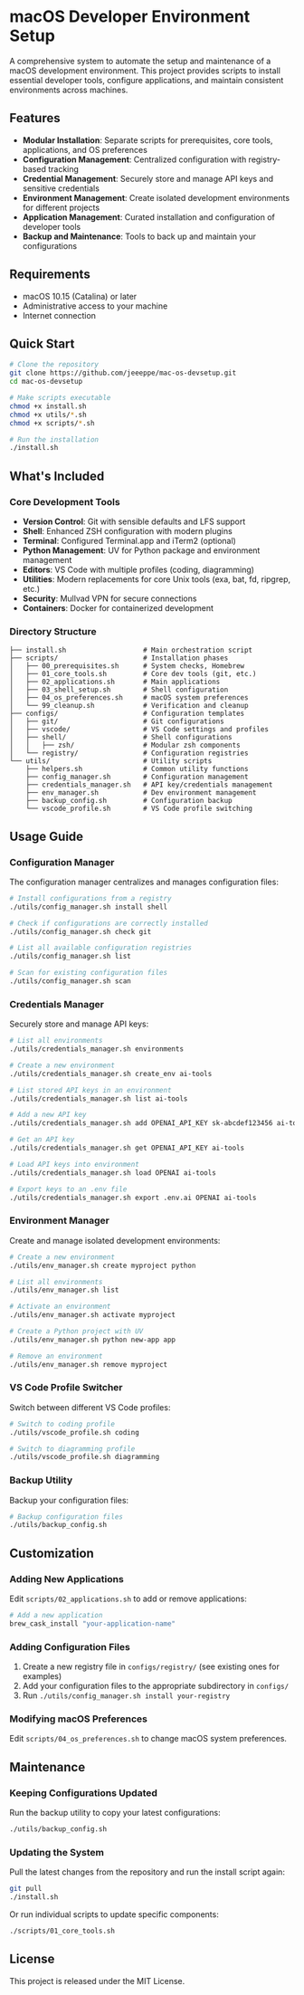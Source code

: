 # macOS Developer Environment Setup

A comprehensive system to automate the setup and maintenance of a macOS development environment. This project provides scripts to install essential developer tools, configure applications, and maintain consistent environments across machines.

## Features

- **Modular Installation**: Separate scripts for prerequisites, core tools, applications, and OS preferences
- **Configuration Management**: Centralized configuration with registry-based tracking
- **Credential Management**: Securely store and manage API keys and sensitive credentials
- **Environment Management**: Create isolated development environments for different projects
- **Application Management**: Curated installation and configuration of developer tools
- **Backup and Maintenance**: Tools to back up and maintain your configurations

## Requirements

- macOS 10.15 (Catalina) or later
- Administrative access to your machine
- Internet connection

## Quick Start

```bash
# Clone the repository
git clone https://github.com/jeeeppe/mac-os-devsetup.git
cd mac-os-devsetup

# Make scripts executable
chmod +x install.sh
chmod +x utils/*.sh
chmod +x scripts/*.sh

# Run the installation
./install.sh
```

## What's Included

### Core Development Tools

- **Version Control**: Git with sensible defaults and LFS support
- **Shell**: Enhanced ZSH configuration with modern plugins
- **Terminal**: Configured Terminal.app and iTerm2 (optional)
- **Python Management**: UV for Python package and environment management
- **Editors**: VS Code with multiple profiles (coding, diagramming)
- **Utilities**: Modern replacements for core Unix tools (exa, bat, fd, ripgrep, etc.)
- **Security**: Mullvad VPN for secure connections
- **Containers**: Docker for containerized development

### Directory Structure

```
├── install.sh                   # Main orchestration script
├── scripts/                     # Installation phases
│   ├── 00_prerequisites.sh      # System checks, Homebrew
│   ├── 01_core_tools.sh         # Core dev tools (git, etc.)
│   ├── 02_applications.sh       # Main applications
│   ├── 03_shell_setup.sh        # Shell configuration
│   ├── 04_os_preferences.sh     # macOS system preferences
│   └── 99_cleanup.sh            # Verification and cleanup
├── configs/                     # Configuration templates
│   ├── git/                     # Git configurations
│   ├── vscode/                  # VS Code settings and profiles
│   ├── shell/                   # Shell configurations
│   │   ├── zsh/                 # Modular zsh components
│   └── registry/                # Configuration registries
└── utils/                       # Utility scripts
    ├── helpers.sh               # Common utility functions
    ├── config_manager.sh        # Configuration management
    ├── credentials_manager.sh   # API key/credentials management
    ├── env_manager.sh           # Dev environment management
    ├── backup_config.sh         # Configuration backup
    └── vscode_profile.sh        # VS Code profile switching
```

## Usage Guide

### Configuration Manager

The configuration manager centralizes and manages configuration files:

```bash
# Install configurations from a registry
./utils/config_manager.sh install shell

# Check if configurations are correctly installed
./utils/config_manager.sh check git

# List all available configuration registries
./utils/config_manager.sh list

# Scan for existing configuration files
./utils/config_manager.sh scan
```

### Credentials Manager

Securely store and manage API keys:

```bash
# List all environments
./utils/credentials_manager.sh environments

# Create a new environment
./utils/credentials_manager.sh create_env ai-tools

# List stored API keys in an environment
./utils/credentials_manager.sh list ai-tools

# Add a new API key
./utils/credentials_manager.sh add OPENAI_API_KEY sk-abcdef123456 ai-tools

# Get an API key
./utils/credentials_manager.sh get OPENAI_API_KEY ai-tools

# Load API keys into environment
./utils/credentials_manager.sh load OPENAI ai-tools

# Export keys to an .env file
./utils/credentials_manager.sh export .env.ai OPENAI ai-tools
```

### Environment Manager

Create and manage isolated development environments:

```bash
# Create a new environment
./utils/env_manager.sh create myproject python

# List all environments
./utils/env_manager.sh list

# Activate an environment
./utils/env_manager.sh activate myproject

# Create a Python project with UV
./utils/env_manager.sh python new-app app

# Remove an environment
./utils/env_manager.sh remove myproject
```

### VS Code Profile Switcher

Switch between different VS Code profiles:

```bash
# Switch to coding profile
./utils/vscode_profile.sh coding

# Switch to diagramming profile
./utils/vscode_profile.sh diagramming
```

### Backup Utility

Backup your configuration files:

```bash
# Backup configuration files
./utils/backup_config.sh
```

## Customization

### Adding New Applications

Edit `scripts/02_applications.sh` to add or remove applications:

```bash
# Add a new application
brew_cask_install "your-application-name"
```

### Adding Configuration Files

1. Create a new registry file in `configs/registry/` (see existing ones for examples)
2. Add your configuration files to the appropriate subdirectory in `configs/`
3. Run `./utils/config_manager.sh install your-registry`

### Modifying macOS Preferences

Edit `scripts/04_os_preferences.sh` to change macOS system preferences.

## Maintenance

### Keeping Configurations Updated

Run the backup utility to copy your latest configurations:

```bash
./utils/backup_config.sh
```

### Updating the System

Pull the latest changes from the repository and run the install script again:

```bash
git pull
./install.sh
```

Or run individual scripts to update specific components:

```bash
./scripts/01_core_tools.sh
```

## License

This project is released under the MIT License.
